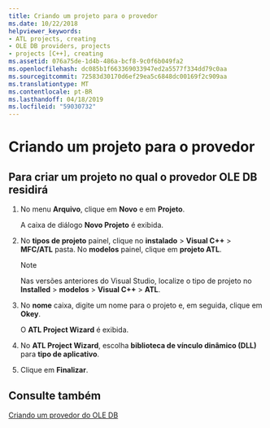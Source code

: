 ```yaml
---
title: Criando um projeto para o provedor
ms.date: 10/22/2018
helpviewer_keywords:
- ATL projects, creating
- OLE DB providers, projects
- projects [C++], creating
ms.assetid: 076a75de-1d4b-486a-bcf8-9c0f6b049fa2
ms.openlocfilehash: dc085b1f663369033947ed2a5577f334dd79c0aa
ms.sourcegitcommit: 72583d30170d6ef29ea5c6848dc00169f2c909aa
ms.translationtype: MT
ms.contentlocale: pt-BR
ms.lasthandoff: 04/18/2019
ms.locfileid: "59030732"
---
```

# <a name="creating-a-project-for-the-provider"></a>Criando um projeto para o provedor

## <a name="to-create-a-project-in-which-the-ole-db-provider-will-reside"></a>Para criar um projeto no qual o provedor OLE DB residirá

1. No menu **Arquivo**, clique em **Novo** e em **Projeto**.

   A caixa de diálogo **Novo Projeto** é exibida.

1. No **tipos de projeto** painel, clique no **instalado** > **Visual C++** > **MFC/ATL** pasta. No **modelos** painel, clique em **projeto ATL**.

    > [!NOTE]
    > Nas versões anteriores do Visual Studio, localize o tipo de projeto no **Installed** > **modelos** > **Visual C++**  >  **ATL**.

1. No **nome** caixa, digite um nome para o projeto e, em seguida, clique em **Okey**.

   O **ATL Project Wizard** é exibida.

1. No **ATL Project Wizard**, escolha **biblioteca de vínculo dinâmico (DLL)** para **tipo de aplicativo**.

1. Clique em **Finalizar**.

## <a name="see-also"></a>Consulte também

[Criando um provedor do OLE DB](../../data/oledb/creating-an-ole-db-provider.md)
